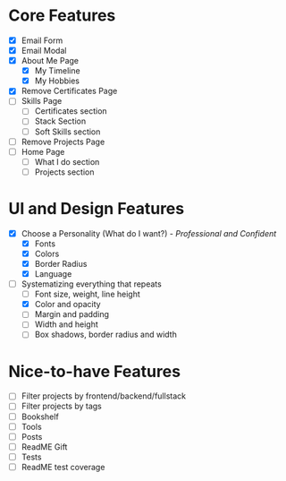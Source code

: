 # Core Features

- [x] Email Form
- [x] Email Modal
- [x] About Me Page
  - [x] My Timeline
  - [x] My Hobbies
- [x] Remove Certificates Page
- [ ] Skills Page
  - [ ] Certificates section
  - [ ] Stack Section
  - [ ] Soft Skills section
- [ ] Remove Projects Page
- [ ] Home Page
  - [ ] What I do section
  - [ ] Projects section

# UI and Design Features

- [x] Choose a Personality (What do I want?) - _Professional and Confident_
  - [x] Fonts
  - [x] Colors
  - [x] Border Radius
  - [x] Language
- [ ] Systematizing everything that repeats
  - [ ] Font size, weight, line height
  - [x] Color and opacity
  - [ ] Margin and padding
  - [ ] Width and height
  - [ ] Box shadows, border radius and width

# Nice-to-have Features

- [ ] Filter projects by frontend/backend/fullstack
- [ ] Filter projects by tags
- [ ] Bookshelf
- [ ] Tools
- [ ] Posts
- [ ] ReadME Gift
- [ ] Tests
- [ ] ReadME test coverage
